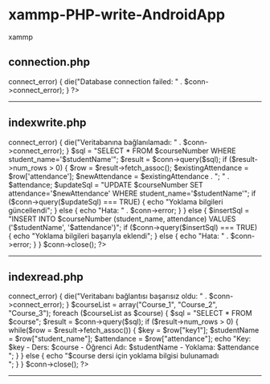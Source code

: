 # xammp-PHP-write-AndroidApp

xammp

connection.php
-------------------
<?php
$servername = "localhost";
$username = "root";
$password = ""; 
$dbname = "database name";

$conn = new mysqli($servername, $username, $password, $dbname);

if ($conn->connect_error) {
    die("Database connection failed: " . $conn->connect_error);
}
?>
-------------------
indexwrite.php
-------------------

<?php
$servername = "localhost";
$username = "root";
$password = "";
$dbname = "database name";

$courseNumber = str_replace(' ', '_', $_POST['course_number']); 
$studentName = $_POST['student_name'];
$attendance = $_POST['attendance'];

$conn = new mysqli($servername, $username, $password, $dbname);

if ($conn->connect_error) {
    die("Veritabanına bağlanılamadı: " . $conn->connect_error);
}

$sql = "SELECT * FROM $courseNumber WHERE student_name='$studentName'"; 
$result = $conn->query($sql);

if ($result->num_rows > 0) {
    $row = $result->fetch_assoc();
    $existingAttendance = $row['attendance'];
    $newAttendance = $existingAttendance . "; " . $attendance;

    $updateSql = "UPDATE $courseNumber SET attendance='$newAttendance' WHERE student_name='$studentName'"; 
    if ($conn->query($updateSql) === TRUE) {
        echo "Yoklama bilgileri güncellendi";
    } else {
        echo "Hata: " . $conn->error;
    }
} else {
    $insertSql = "INSERT INTO $courseNumber (student_name, attendance) VALUES ('$studentName', '$attendance')";
    if ($conn->query($insertSql) === TRUE) {
        echo "Yoklama bilgileri başarıyla eklendi";
    } else {
        echo "Hata: " . $conn->error;
    }
}

$conn->close();
?>
-------------------

indexread.php
-------------------

<?php
$servername = "localhost";
$username = "root";
$password = "";
$dbname = "database name";

$conn = new mysqli($servername, $username, $password, $dbname);

if ($conn->connect_error) {
    die("Veritabanı bağlantısı başarısız oldu: " . $conn->connect_error);
}

$courseList = array("Course_1", "Course_2", "Course_3");

foreach ($courseList as $course) {
    $sql = "SELECT * FROM $course";
    $result = $conn->query($sql);

    if ($result->num_rows > 0) {
        while($row = $result->fetch_assoc()) {
            $key = $row["key1"];
            $studentName = $row["student_name"];
            $attendance = $row["attendance"];

            echo "Key: $key - Ders: $course - Öğrenci Adı: $studentName - Yoklama: $attendance<br>";
        }
    } else {
        echo "$course dersi için yoklama bilgisi bulunamadı<br>";
    }
}

$conn->close();
?>
-------------------

